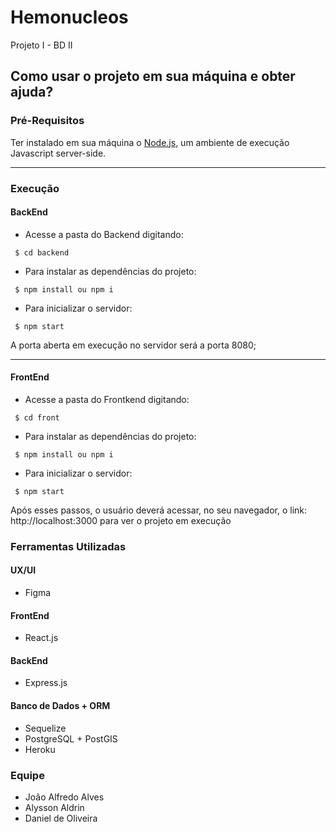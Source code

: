 # Hemonucleos

Projeto I - BD II

## Como usar o projeto em sua máquina e obter ajuda?

### Pré-Requisitos

Ter instalado em sua máquina o [Node.js](https://nodejs.org/en/download/), um ambiente de execução Javascript server-side.

---

### Execução

#### BackEnd

- Acesse a pasta do Backend digitando:
```
 $ cd backend
```

- Para instalar as dependências do projeto:

```
 $ npm install ou npm i
```

- Para inicializar o servidor:

```
 $ npm start
```

A porta aberta em execução no servidor será a porta 8080;

---

#### FrontEnd

- Acesse a pasta do Frontkend digitando:
```
 $ cd front
```

- Para instalar as dependências do projeto:

```
 $ npm install ou npm i
```

- Para inicializar o servidor:

```
 $ npm start
```

Após esses passos, o usuário deverá acessar, no seu navegador, o link: http://localhost:3000 para ver o projeto em execução


### Ferramentas Utilizadas

#### UX/UI

- Figma

#### FrontEnd

- React.js

#### BackEnd

- Express.js

#### Banco de Dados + ORM

- Sequelize
- PostgreSQL + PostGIS
- Heroku

### Equipe

- João Alfredo Alves
- Alysson Aldrin
- Daniel de Oliveira
